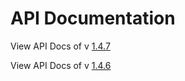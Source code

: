 # API Documentation #

View API Docs of v [1.4.7](http://quickserver.org/docs/1.4.7)

View API Docs of v [1.4.6](http://quickserver.org/docs/1.4.6)